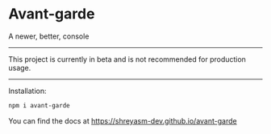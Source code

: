 # Avant-garde

A newer, better, console

---

This project is currently in beta and is not recommended for production usage.

---

Installation:

```bash
npm i avant-garde
```

You can find the docs at https://shreyasm-dev.github.io/avant-garde
